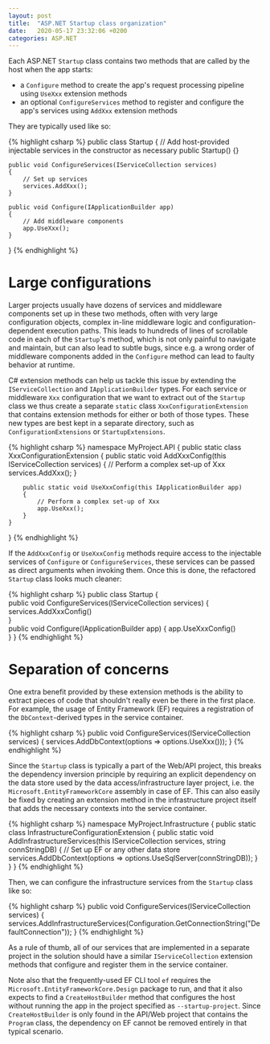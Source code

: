 ```yaml
---
layout: post
title:  "ASP.NET Startup class organization"
date:   2020-05-17 23:32:06 +0200
categories: ASP.NET
---
```

Each ASP.NET `Startup` class contains two methods that are called by the host when the app starts:
* a `Configure` method to create the app's request processing pipeline using `UseXxx` extension methods
* an optional `ConfigureServices` method to register and configure the app's services using `AddXxx` extension methods

They are typically used like so:

{% highlight csharp %}
public class Startup
{
    // Add host-provided injectable services in the constructor as necessary
    public Startup() {}

    public void ConfigureServices(IServiceCollection services)
    {
        // Set up services
        services.AddXxx();
    }

    public void Configure(IApplicationBuilder app)
    {
        // Add middleware components
        app.UseXxx();
    }
}
{% endhighlight %}

# Large configurations
Larger projects usually have dozens of services and middleware components set up in these two methods, often with very large configuration objects, complex in-line middleware logic and configuration-dependent execution paths. This leads to hundreds of lines of scrollable code in each of the `Startup`'s method, which is not only painful to navigate and maintain, but can also lead to subtle bugs, since e.g. a wrong order of middleware components added in the `Configure` method can lead to faulty behavior at runtime.

C# extension methods can help us tackle this issue by extending the `IServiceCollection` and `IApplicationBuilder` types. For each service or middleware `Xxx` configuration that we want to extract out of the `Startup` class we thus create a separate `static` class `XxxConfigurationExtension` that contains extension methods for either or both of those types. These new types are best kept in a separate directory, such as `ConfigurationExtensions` or `StartupExtensions`.

{% highlight csharp %}
namespace MyProject.API
{
    public static class XxxConfigurationExtension
    {
        public static void AddXxxConfig(this IServiceCollection services)
        {
           // Perform a complex set-up of Xxx
           services.AddXxx();
        }

        public static void UseXxxConfig(this IApplicationBuilder app)
        {
            // Perform a complex set-up of Xxx
            app.UseXxx();
        }
    }
}
{% endhighlight %}

If the `AddXxxConfig` or `UseXxxConfig` methods require access to the injectable services of `Configure` or `ConfigureServices`, these services can be passed as direct arguments when invoking them.
Once this is done, the refactored `Startup` class looks much cleaner:

{% highlight csharp %}
public class Startup {  
    public void ConfigureServices(IServiceCollection services)
    {
        services.AddXxxConfig()  
    }  
    public void Configure(IApplicationBuilder app)
    {
        app.UseXxxConfig()  
    }
}
{% endhighlight %}

# Separation of concerns
One extra benefit provided by these extension methods is the ability to extract pieces of code that shouldn't really even be there in the first place. For example, the usage of Entity Framework (EF) requires a registration of the `DbContext`-derived types in the service container.

{% highlight csharp %}
public void ConfigureServices(IServiceCollection services)
{
    services.AddDbContext<XxxContext>(options => options.UseXxx()));
}
{% endhighlight %}

Since the `Startup` class is typically a part of the Web/API project, this breaks the dependency inversion principle by requiring an explicit dependency on the data store used by the data access/infrastructure layer project, i.e. the `Microsoft.EntityFrameworkCore` assembly in case of EF. This can also easily be fixed by creating an extension method in the infrastructure project itself that adds the necessary contexts into the service container.

{% highlight csharp %}
namespace MyProject.Infrastructure
{
    public static class InfrastructureConfigurationExtension
    {
        public static void AddInfrastructureServices(this IServiceCollection services, string connStringDB)
        {
            // Set up EF or any other data store
            services.AddDbContext<XxxDbContext>(options => options.UseSqlServer(connStringDB));
        }
    }
}
{% endhighlight %}

Then, we can configure the infrastructure services from the `Startup` class like so:

{% highlight csharp %}
public void ConfigureServices(IServiceCollection services)
{
    services.AddInfrastructureServices(Configuration.GetConnectionString("DefaultConnection"));
}
{% endhighlight %}

As a rule of thumb, all of our services that are implemented in a separate project in the solution should have a similar `IServiceCollection` extension methods that configure and register them in the service container. 

Note also that the frequently-used EF CLI tool `ef` requires the `Microsoft.EntityFrameworkCore.Design` package to run, and that it also expects to find a `CreateHostBuilder` method that configures the host without running the app in the project specified as `--startup-project`. Since `CreateHostBuilder` is only found in the API/Web project that contains the `Program` class, the dependency on EF cannot be removed entirely in that typical scenario.